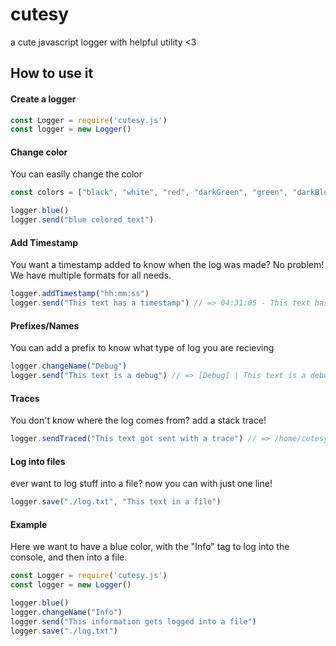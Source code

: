 # cutesy
a cute javascript logger with helpful utility <3

## How to use it

#### Create a logger

```js
const Logger = require('cutesy.js')
const logger = new Logger()
```

#### Change color

You can easily change the color 

```js
const colors = ["black", "white", "red", "darkGreen", "green", "darkBlue", "blue", "cyan", "lightBlue", "purple", "lightPurple", "yellow", "pink"]

logger.blue()
logger.send("blue colored text")
```

#### Add Timestamp

You want a timestamp added to know when the log was made? No problem!
We have multiple formats for all needs.

```js
logger.addTimestamp("hh:mm:ss")
logger.send("This text has a timestamp") // => 04:31:05 - This text has a timestamp
```

#### Prefixes/Names

You can add a prefix to know what type of log you are recieving

```js
logger.changeName("Debug")
logger.send("This text is a debug") // => [Debug] | This text is a debug
```

#### Traces

You don't know where the log comes from? add a stack trace!

```js
logger.sendTraced("This text got sent with a trace") // => /home/cutesy/project/index.js:10:12
```

#### Log into files

ever want to log stuff into a file? now you can with just one line!

```js
logger.save("./log.txt", "This text in a file")
```


#### Example
Here we want to have a blue color, with the "Info" tag to log into the console, and then into a file.

```js
const Logger = require('cutesy.js')
const logger = new Logger()

logger.blue()
logger.changeName("Info")
logger.send("This information gets logged into a file")
logger.save("./log.txt")
```
